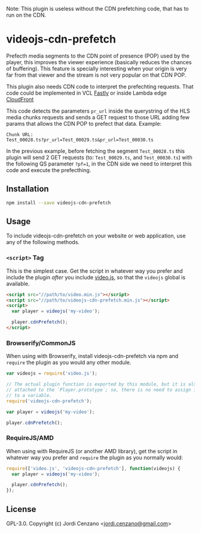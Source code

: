 Note: This plugin is useless without the CDN prefetching code, that has to run on the CDN.

# videojs-cdn-prefetch

Prefecth media segments to the CDN point of presence (POP) used by the player, this improves the viewer experience (basically reduces the chances of buffering). This feature is specially interesting when your origin is very far from that viewer and the stream is not very popular on that CDN POP. 

This plugin also needs CDN code to interpret the prefechting requests. That code could be implemented in VCL [Fastly](http://fastly.com/) or inside Lambda edge [CloudFront](https://aws.amazon.com/cloudfront/)

This code detects the parameters `pr_url` inside the querystring of the HLS media chunks requests and sends a GET request to those URL adding few params that allows the CDN POP to prefect that data. Example:

```
Chunk URL: 
Test_00028.ts?pr_url=Test_00029.ts&pr_url=Test_00030.ts
```

In the previous example, before fetching the segment `Test_00028.ts` this plugin will send 2 GET requests (to: `Test_00029.ts`, and `Test_00030.ts`) with the following QS parameter `?pf=1`, in the CDN side we need to interpret this code and execute the prefecthing.

## Installation

```sh
npm install --save videojs-cdn-prefetch
```

## Usage

To include videojs-cdn-prefetch on your website or web application, use any of the following methods.

### `<script>` Tag

This is the simplest case. Get the script in whatever way you prefer and include the plugin _after_ you include [video.js][videojs], so that the `videojs` global is available.

```html
<script src="//path/to/video.min.js"></script>
<script src="//path/to/videojs-cdn-prefetch.min.js"></script>
<script>
  var player = videojs('my-video');

  player.cdnPrefetch();
</script>
```

### Browserify/CommonJS

When using with Browserify, install videojs-cdn-prefetch via npm and `require` the plugin as you would any other module.

```js
var videojs = require('video.js');

// The actual plugin function is exported by this module, but it is also
// attached to the `Player.prototype`; so, there is no need to assign it
// to a variable.
require('videojs-cdn-prefetch');

var player = videojs('my-video');

player.cdnPrefetch();
```

### RequireJS/AMD

When using with RequireJS (or another AMD library), get the script in whatever way you prefer and `require` the plugin as you normally would:

```js
require(['video.js', 'videojs-cdn-prefetch'], function(videojs) {
  var player = videojs('my-video');

  player.cdnPrefetch();
});
```

## License

GPL-3.0. Copyright (c) Jordi Cenzano &lt;jordi.cenzano@gmail.com&gt;


[videojs]: http://videojs.com/
